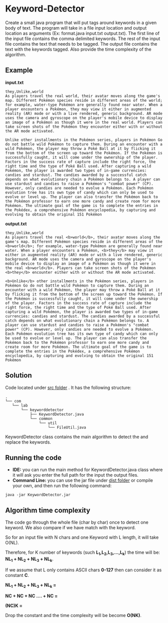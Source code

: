 # Keyword-Detector


 Create a small java program that will put <b></b> tags around keywords in a given body of text. The program will take in a file input location and output location as arguments (Ex: format.java input.txt output.txt). The first line of the input file contains the comma delimited keywords.  The rest of the input file contains the text that needs to be tagged.  The output file contains the text with the keywords tagged. Also provide the time complexity of the algorithm. 
 
 Example
--------
 
  
  **input.txt**
 
 ```
 they,Unlike,world
As players travel the real world, their avatar moves along the game's map. Different Pokémon species reside in different areas of the world; for example, water-type Pokémon are generally found near water. When a player encounters a Pokémon, they may view it either in augmented reality (AR) mode or with a live rendered, generic background. AR mode uses the camera and gyroscope on the player's mobile device to display an image of a Pokémon as though it were in the real world. Players can take screen shots of the Pokémon they encounter either with or without the AR mode activated.

Unlike other installments in the Pokémon series, players in Pokémon Go do not battle wild Pokémon to capture them. During an encounter with a wild Pokémon, the player may throw a Poké Ball at it by flicking it from the bottom of the screen up toward the Pokémon. If the Pokémon is successfully caught, it will come under the ownership of the player. Factors in the success rate of capture include the right force, the right time and the type of Poké Ball used. After capturing a wild Pokémon, the player is awarded two types of in-game currencies: candies and stardust. The candies awarded by a successful catch depends on what evolutionary chain a Pokémon belongs to. A player can use stardust and candies to raise a Pokémon's "combat power" (CP). However, only candies are needed to evolve a Pokémon. Each Pokémon evolution tree has its own type of candy which can only be used to evolve or level up. The player can also transfer the Pokémon back to the Pokémon professor to earn one more candy and create room for more Pokémon. The ultimate goal of the game is to complete the entries in the Pokédex, a comprehensive Pokémon encyclopedia, by capturing and evolving to obtain the original 151 Pokémon
 ```
 
 **output.txt**

 
 ```
 they,Unlike,world
As players travel the real <b>world</b>, their avatar moves along the game's map. Different Pokémon species reside in different areas of the <b>world</b>; for example, water-type Pokémon are generally found near water. When a player encounters a Pokémon, <b>they</b> may view it either in augmented reality (AR) mode or with a live rendered, generic background. AR mode uses the camera and gyroscope on the player's mobile device to display an image of a Pokémon as though it were in the real <b>world</b>. Players can take screen shots of the Pokémon <b>they</b> encounter either with or without the AR mode activated.

<b>Unlike</b> other installments in the Pokémon series, players in Pokémon Go do not battle wild Pokémon to capture them. During an encounter with a wild Pokémon, the player may throw a Poké Ball at it by flicking it from the bottom of the screen up toward the Pokémon. If the Pokémon is successfully caught, it will come under the ownership of the player. Factors in the success rate of capture include the right force, the right time and the type of Poké Ball used. After capturing a wild Pokémon, the player is awarded two types of in-game currencies: candies and stardust. The candies awarded by a successful catch depends on what evolutionary chain a Pokémon belongs to. A player can use stardust and candies to raise a Pokémon's "combat power" (CP). However, only candies are needed to evolve a Pokémon. Each Pokémon evolution tree has its own type of candy which can only be used to evolve or level up. The player can also transfer the Pokémon back to the Pokémon professor to earn one more candy and create room for more Pokémon. The ultimate goal of the game is to complete the entries in the Pokédex, a comprehensive Pokémon encyclopedia, by capturing and evolving to obtain the original 151 Pokémon
 ```
 
## Solution

 Code located under [src folder](https://github.com/suleimana/Keyword-Detector/tree/master/src) . It has the following structure:
 ```
 .
└── com
    └── lab
        └── keyworddetector
            ├── KeywordDetector.java
            └── common
                └── util
                    └── FileUtil.java
 ```
 
KeywordDetector class contains the main algorithm to detect the and replace the keywords. 

## Running the code

* **IDE:** you can run the main method for KeywordDetector.java class where it will ask you enter the full path for the input the output files. 
* **Command Line:** you can use the jar file under [dist folder](https://github.com/suleimana/Keyword-Detector/tree/master/dist) or compile your own, and then run the following command: 
```
java -jar KeywordDetector.jar 
```



## Algorithm time complexity

The code go through the whole file (char by char) once to detect one keyword. We also compare if we have match with the keyword. 

So for an input file with N chars and one Keyword with L length, it will take O(NL). 

Therefore, for K number of keywords (such **L<sub>1</sub>,L<sub>2</sub>,L<sub>3</sub>,...,L<sub>k</sub>**) the time will be: **NL<sub>1</sub> + NL<sub>2</sub> + NL<sub>3</sub> + NL<sub>k</sub>**. 

If we assume that L only contains ASCII chars **0-127** then can consider it as constant **C**.

**NL<sub>1</sub> + NL<sub>2</sub> + NL<sub>3</sub> + NL<sub>k</sub> =** 

**NC + NC + NC .... + NC =** 

**(NC)K =**

Drop the constant and the time complexity will be become **O(NK)**.

